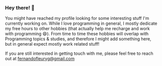 ### Hey there! 👋 

You might have reached my profile looking for some interesting stuff I'm currently working on. While I love programming in general, I mostly dedicate my free hours to other hobbies (that actually help me recharge and work with programming 😄). From time to time these hobbies will overlap with Programming topics & studies, and therefore I might add something here, but in general expect mostly work related stuff!

If you are still interested in getting touch with me, please feel free to reach out at fernandofleuryg@gmail.com
